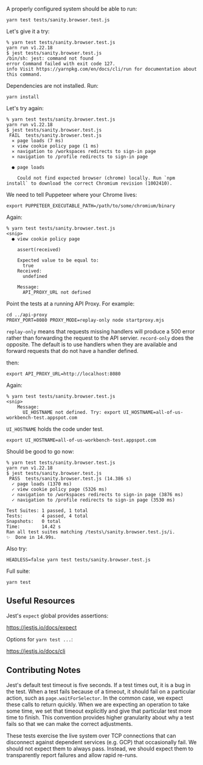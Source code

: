 A properly configured system should be able to run:
```
yarn test tests/sanity.browser.test.js
```

Let's give it a try:
```
% yarn test tests/sanity.browser.test.js
yarn run v1.22.18
$ jest tests/sanity.browser.test.js
/bin/sh: jest: command not found
error Command failed with exit code 127.
info Visit https://yarnpkg.com/en/docs/cli/run for documentation about this command.
```

Dependencies are not installed. Run:
```
yarn install
```

Let's try again:
```
% yarn test tests/sanity.browser.test.js
yarn run v1.22.18
$ jest tests/sanity.browser.test.js
 FAIL  tests/sanity.browser.test.js
  ✕ page loads (7 ms)
  ✕ view cookie policy page (1 ms)
  ✕ navigation to /workspaces redirects to sign-in page
  ✕ navigation to /profile redirects to sign-in page

  ● page loads

    Could not find expected browser (chrome) locally. Run `npm install` to download the correct Chromium revision (1002410).
```

We need to tell Puppeteer where your Chrome lives:
```
export PUPPETEER_EXECUTABLE_PATH=/path/to/some/chromium/binary
```

Again:
```
% yarn test tests/sanity.browser.test.js
<snip>
  ● view cookie policy page

    assert(received)

    Expected value to be equal to:
      true
    Received:
      undefined

    Message:
      API_PROXY_URL not defined
```

Point the tests at a running API Proxy. For example:
```
cd ../api-proxy
PROXY_PORT=8080 PROXY_MODE=replay-only node startproxy.mjs
```

`replay-only` means that requests missing handlers will produce a 500 error rather than forwarding the request to the API servier. `record-only` does the opposite. The default is to use handlers when they are available and forward requests that do not have a handler defined.

then:
```
export API_PROXY_URL=http://localhost:8080
```

Again:
```
% yarn test tests/sanity.browser.test.js
<snip>
    Message:
      UI_HOSTNAME not defined. Try: export UI_HOSTNAME=all-of-us-workbench-test.appspot.com
```

`UI_HOSTNAME` holds the code under test.
```
export UI_HOSTNAME=all-of-us-workbench-test.appspot.com
```

Should be good to go now:
```
% yarn test tests/sanity.browser.test.js
yarn run v1.22.18
$ jest tests/sanity.browser.test.js
 PASS  tests/sanity.browser.test.js (14.386 s)
  ✓ page loads (1370 ms)
  ✓ view cookie policy page (5326 ms)
  ✓ navigation to /workspaces redirects to sign-in page (3876 ms)
  ✓ navigation to /profile redirects to sign-in page (3530 ms)

Test Suites: 1 passed, 1 total
Tests:       4 passed, 4 total
Snapshots:   0 total
Time:        14.42 s
Ran all test suites matching /tests\/sanity.browser.test.js/i.
✨  Done in 14.99s.
```

Also try:
```
HEADLESS=false yarn test tests/sanity.browser.test.js
```

Full suite:
```
yarn test
```

## Useful Resources

Jest's `expect` global provides assertions:

https://jestjs.io/docs/expect

Options for `yarn test ...`:

https://jestjs.io/docs/cli

## Contributing Notes

Jest's default test timeout is five seconds. If a test times out, it is a bug in the test. When a test fails because of a timeout, it should fail on a particular action, such as `page.waitForSelector`. In the common case, we expect these calls to return quickly. When we are expecting an operation to take some time, we set that timeout explicitly and give that particular test more time to finish. This convention provides higher granularity about why a test fails so that we can make the correct adjustments.

These tests exercise the live system over TCP connections that can disconnect against dependent services (e.g. GCP) that occasionally fail. We should not expect them to always pass. Instead, we should expect them to transparently report failures and allow rapid re-runs.
